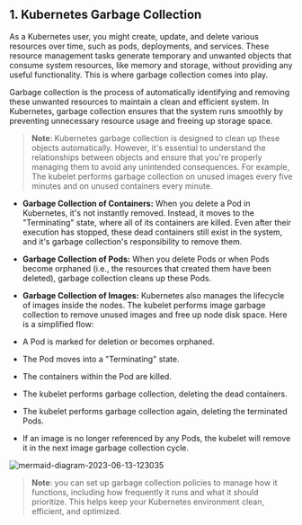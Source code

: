 ## 1. Kubernetes Garbage Collection

As a Kubernetes user, you might create, update, and delete various resources over time, such as pods, deployments, and services. These resource management tasks generate temporary and unwanted objects that consume system resources, like memory and storage, without providing any useful functionality. This is where garbage collection comes into play.

Garbage collection is the process of automatically identifying and removing these unwanted resources to maintain a clean and efficient system. In Kubernetes, garbage collection ensures that the system runs smoothly by preventing unnecessary resource usage and freeing up storage space.

>**Note**: Kubernetes garbage collection is designed to clean up these objects automatically. However, it's essential to understand the relationships between objects and ensure that you're properly managing them to avoid any unintended consequences. For example, The kubelet performs garbage collection on unused images every five minutes and on unused containers every minute.

- **Garbage Collection of Containers:** When you delete a Pod in Kubernetes, it's not instantly removed. Instead, it moves to the "Terminating" state, where all of its containers are killed. Even after their execution has stopped, these dead containers still exist in the system, and it's garbage collection's responsibility to remove them.
- **Garbage Collection of Pods:** When you delete Pods or when Pods become orphaned (i.e., the resources that created them have been deleted), garbage collection cleans up these Pods.
- **Garbage Collection of Images:** Kubernetes also manages the lifecycle of images inside the nodes. The kubelet performs image garbage collection to remove unused images and free up node disk space.
Here is a simplified flow:

- A Pod is marked for deletion or becomes orphaned.
- The Pod moves into a "Terminating" state.
- The containers within the Pod are killed.
- The kubelet performs garbage collection, deleting the dead containers.
- The kubelet performs garbage collection again, deleting the terminated Pods.
- If an image is no longer referenced by any Pods, the kubelet will remove it in the next image garbage collection cycle.

![mermaid-diagram-2023-06-13-123035](https://github.com/techiescamp/kubernetes-learning-path/assets/106984297/ecf96b01-80d7-4e5f-b81b-46f426eb4c90)

>**Note**: you can set up garbage collection policies to manage how it functions, including how frequently it runs and what it should prioritize. This helps keep your Kubernetes environment clean, efficient, and optimized.

